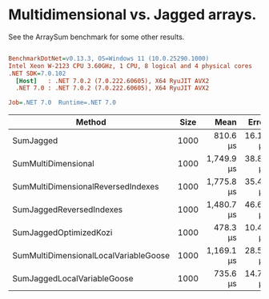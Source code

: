 # Multidimensional vs. Jagged arrays.

See the ArraySum benchmark for some other results.


``` ini

BenchmarkDotNet=v0.13.3, OS=Windows 11 (10.0.25290.1000)
Intel Xeon W-2123 CPU 3.60GHz, 1 CPU, 8 logical and 4 physical cores
.NET SDK=7.0.102
  [Host]   : .NET 7.0.2 (7.0.222.60605), X64 RyuJIT AVX2
  .NET 7.0 : .NET 7.0.2 (7.0.222.60605), X64 RyuJIT AVX2

Job=.NET 7.0  Runtime=.NET 7.0  

```
|                                Method | Size |       Mean |    Error |    StdDev |     Median | Ratio | RatioSD |
|-------------------------------------- |----- |-----------:|---------:|----------:|-----------:|------:|--------:|
|                             SumJagged | 1000 |   810.6 μs | 16.14 μs |  43.07 μs |   798.7 μs |  0.46 |    0.03 |
|                   SumMultiDimensional | 1000 | 1,749.9 μs | 38.89 μs | 114.06 μs | 1,723.8 μs |  1.00 |    0.00 |
|    SumMultiDimensionalReversedIndexes | 1000 | 1,775.8 μs | 35.40 μs |  63.83 μs | 1,769.7 μs |  1.02 |    0.07 |
|              SumJaggedReversedIndexes | 1000 | 1,480.7 μs | 46.69 μs | 136.94 μs | 1,433.5 μs |  0.85 |    0.09 |
|                SumJaggedOptimizedKozi | 1000 |   478.3 μs | 10.40 μs |  29.16 μs |   473.1 μs |  0.27 |    0.02 |
| SumMultiDimensionalLocalVariableGoose | 1000 | 1,169.1 μs | 28.50 μs |  83.14 μs | 1,157.1 μs |  0.67 |    0.06 |
|           SumJaggedLocalVariableGoose | 1000 |   735.6 μs | 14.71 μs |  39.52 μs |   727.3 μs |  0.42 |    0.03 |
